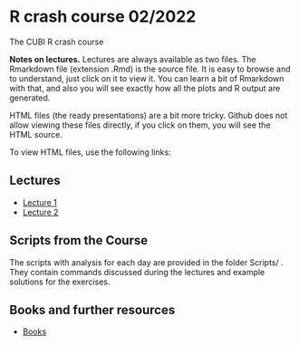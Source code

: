 # R crash course 02/2022

The CUBI R crash course

**Notes on lectures.** Lectures are always available as two files. The
Rmarkdown file (extension .Rmd) is the source file. It is easy to browse
and to understand, just click on it to view it. You can learn a bit of
Rmarkdown with that, and also you will see exactly how all the plots and R
output are generated.

HTML files (the ready presentations) are a bit more tricky. Github does not
allow viewing these files directly, if you click on them, you will see the
HTML source.

To view HTML files, use the following links:

## Lectures

 * [Lecture 1](https://bihealth.github.io/RcrashCourse2021/Lectures/lecture_01.html) 
 * [Lecture 2](https://bihealth.github.io/RcrashCourse2021/Lectures/lecture_02.html)
 

## Scripts from the Course 

The scripts with analysis for each day are provided in the folder Scripts/ . They contain commands discussed during the lectures and example solutions for the exercises.

## Books and further resources

 * [Books](https://bihealth.github.io/RcrashCourse2021/Lectures/books.html) 

